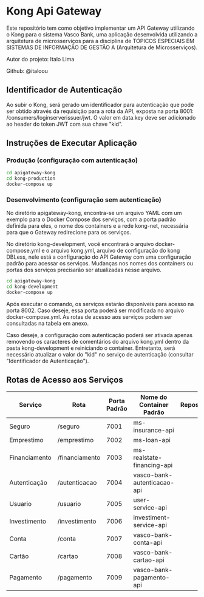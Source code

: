 # Kong Api Gateway 

Este repositório tem como objetivo implementar um API Gateway utilizando o Kong para o sistema Vasco Bank, uma aplicação desenvolvida utilizando a arquitetura de microsserviços para a disciplina de TÓPICOS ESPECIAIS EM SISTEMAS DE INFORMAÇÃO DE GESTÃO A (Arquitetura de Microsserviços).

Autor do projeto: Italo Lima

Github: @italoou

## Identificador de Autenticação

Ao subir o Kong, será gerado um identificador para autenticação que pode ser obtido através da requisição para a rota da API, exposta na porta 8001: /consumers/loginserverissuer/jwt. O valor em data.key deve ser adicionado ao header do token JWT com sua chave "kid".

## Instruções de Executar Aplicação
### Produção (configuração com autenticação)

```bash
cd apigateway-kong
cd kong-production
docker-compose up
```
### Desenvolvimento (configuração sem autenticação)

No diretório apigateway-kong, encontra-se um arquivo YAML com um exemplo para o Docker Compose dos serviços, com a porta padrão definida para eles, o nome dos containers e a rede kong-net, necessária para que o Gateway redirecione para os serviços.

No diretório kong-development, você encontrará o arquivo docker-compose.yml e o arquivo kong.yml, arquivo de configuração do kong DBLess, nele está a configuração do API Gateway com uma configuração padrão para acessar os serviços. Mudanças nos nomes dos containers ou portas dos serviços precisarão ser atualizadas nesse arquivo.


```bash
cd apigateway-kong
cd kong-development 
docker-compose up
```

Após executar o comando, os serviços estarão disponíveis para acesso na porta 8002. Caso deseje, essa porta poderá ser modificada no arquivo docker-compose.yml. As rotas de acesso aos serviços podem ser consultadas na tabela em anexo.

Caso deseje, a configuração com autenticação poderá ser ativada apenas removendo os caracteres de comentários do arquivo kong.yml dentro da pasta kong-development e reiniciando o container. Entretanto, será necessário atualizar o valor do "kid" no serviço de autenticação (consultar "Identificador de Autenticação").


## Rotas de Acesso aos Serviços

|Serviço|Rota|Porta Padrão|Nome do Container Padrão|Repositorio|
|-------|----|------------|---------|-----------|
|Seguro|/seguro|7001|ms-insurance-api|
|Emprestimo|/emprestimo|7002|ms-loan-api|
|Financiamento|/financiamento|7003|ms-realstate-financing-api|
|Autenticação|/autenticacao|7004|vasco-bank-autenticacao-api|
|Usuario|/usuario|7005|user-service-api|
|Investimento|/investimento|7006|investiment-service-api|
|Conta|/conta|7007|vasco-bank-conta-api|
|Cartão|/cartao|7008|vasco-bank-cartao-api|
|Pagamento|/pagamento|7009|vasco-bank-pagamento-api|

